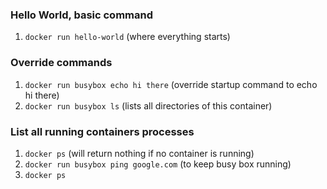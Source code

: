 ### Hello World, basic command

1. `docker run hello-world` (where everything starts)

### Override commands

1. `docker run busybox echo hi there` (override startup command to echo hi there)
2. `docker run busybox ls` (lists all directories of this container)

### List all running containers processes

1. `docker ps` (will return nothing if no container is running)
2. `docker run busybox ping google.com` (to keep busy box running)
3. `docker ps`

